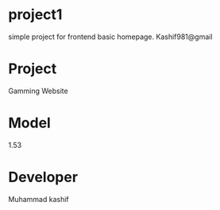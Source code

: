 # project1

simple project for frontend
basic homepage. Kashif981@gmail

# Project

Gamming Website

# Model

1.53

# Developer

Muhammad kashif
